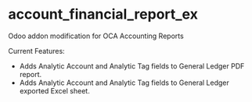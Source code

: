 # account_financial_report_ex
Odoo addon modification for OCA Accounting Reports

Current Features:
- Adds Analytic Account and Analytic Tag fields to General Ledger PDF report.
- Adds Analytic Account and Analytic Tag fields to General Ledger exported Excel sheet.
